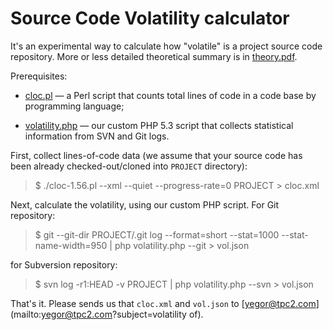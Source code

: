 Source Code Volatility calculator
======

It's an experimental way to calculate how "volatile" is a project
source code repository. More or less detailed theoretical summary
is in [theory.pdf](https://github.com/downloads/yegor256/volatility/theory.pdf).

Prerequisites:

* [cloc.pl](http://sourceforge.net/projects/cloc/files/) &mdash;
  a Perl script that counts total lines of code in a code base by
  programming language;

* [volatility.php](https://github.com/yegor256/volatility/blob/master/volatility.php) &mdash;
  our custom PHP 5.3 script that collects statistical information from SVN and
  Git logs.

First, collect lines-of-code data (we assume that your source code
has been already checked-out/cloned into `PROJECT` directory):

> $ ./cloc-1.56.pl --xml --quiet --progress-rate=0 PROJECT > cloc.xml

Next, calculate the volatility, using our custom PHP script. For Git
repository:

> $ git --git-dir PROJECT/.git log --format=short --stat=1000 --stat-name-width=950 | php volatility.php --git > vol.json

for Subversion repository:

> $ svn log -r1:HEAD -v PROJECT | php volatility.php --svn > vol.json

That's it. Please sends us that `cloc.xml`
and `vol.json` to [yegor@tpc2.com](mailto:yegor@tpc2.com?subject=volatility of).
